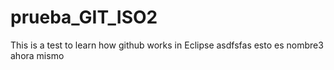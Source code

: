 # prueba_GIT_ISO2
This is a test to learn how github works in Eclipse
asdfsfas
esto es nombre3 ahora mismo
